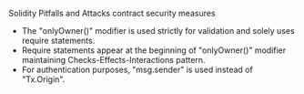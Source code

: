 Solidity Pitfalls and Attacks contract security measures

-	The "onlyOwner()" modifier is used strictly for validation and solely uses require statements.
-	Require statements appear at the beginning of "onlyOwner()" modifier maintaining Checks-Effects-Interactions pattern.
-	For authentication purposes, "msg.sender" is used instead of "Tx.Origin".

